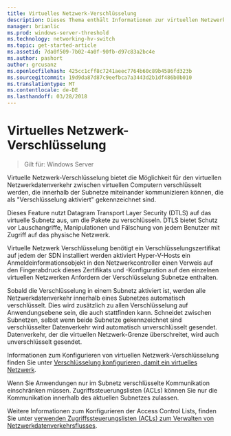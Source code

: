 ```yaml
---
title: Virtuelles Netzwerk-Verschlüsselung
description: Dieses Thema enthält Informationen zur virtuellen Netzwerk-Verschlüsselung für die Software Defined Networking in Windows Server
manager: brianlic
ms.prod: windows-server-threshold
ms.technology: networking-hv-switch
ms.topic: get-started-article
ms.assetid: 7da0f509-7b02-4a0f-90fb-d97c83a2bc4e
ms.author: pashort
author: grcusanz
ms.openlocfilehash: 425cc1cff8c7241aeec7764b60c89b4586fd323b
ms.sourcegitcommit: 19d9da87d87c9eefbca7a3443d2b1df486b0b010
ms.translationtype: MT
ms.contentlocale: de-DE
ms.lasthandoff: 03/28/2018
---
```

# <a name="virtual-network-encryption"></a>Virtuelles Netzwerk-Verschlüsselung

>Gilt für: Windows Server

Virtuelle Netzwerk-Verschlüsselung bietet die Möglichkeit für den virtuellen Netzwerkdatenverkehr zwischen virtuellen Computern verschlüsselt werden, die innerhalb der Subnetze miteinander kommunizieren können, die als "Verschlüsselung aktiviert" gekennzeichnet sind.

Dieses Feature nutzt Datagram Transport Layer Security (DTLS) auf das virtuelle Subnetz aus, um die Pakete zu verschlüsseln.  DTLS bietet Schutz vor Lauschangriffe, Manipulationen und Fälschung von jedem Benutzer mit Zugriff auf das physische Netzwerk.

Virtuelle Netzwerk Verschlüsselung benötigt ein Verschlüsselungszertifikat auf jedem der SDN installiert werden aktiviert Hyper-V-Hosts ein Anmeldeinformationsobjekt in den Netzwerkcontroller einen Verweis auf den Fingerabdruck dieses Zertifikats und -Konfiguration auf den einzelnen virtuellen Netzwerken Anfordern der Verschlüsselung Subnetze enthalten.

Sobald die Verschlüsselung in einem Subnetz aktiviert ist, werden alle Netzwerkdatenverkehr innerhalb eines Subnetzes automatisch verschlüsselt.  Dies wird zusätzlich zu allen Verschlüsselung auf Anwendungsebene sein, die auch stattfinden kann.  Schneidet zwischen Subnetzen, selbst wenn beide Subnetze gekennzeichnet sind verschlüsselter Datenverkehr wird automatisch unverschlüsselt gesendet.  Datenverkehr, der die virtuellen Netzwerk-Grenze überschreitet, wird auch unverschlüsselt gesendet.

Informationen zum Konfigurieren von virtuellen Netzwerk-Verschlüsselung finden Sie unter [Verschlüsselung konfigurieren, damit ein virtuelles Netzwerk](sdn-config-vnet-encryption.md).

Wenn Sie Anwendungen nur im Subnetz verschlüsselte Kommunikation einschränken müssen.  Zugriffssteuerungslisten (ACLs) können Sie nur die Kommunikation innerhalb des aktuellen Subnetzes zulassen.  

Weitere Informationen zum Konfigurieren der Access Control Lists, finden Sie unter [verwenden Zugriffssteuerungslisten (ACLs) zum Verwalten von Netzwerkdatenverkehrsflusses](../manage/use-acls-for-traffic-flow.md).